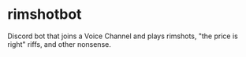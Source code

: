 # rimshotbot
Discord bot that joins a Voice Channel and plays rimshots, "the price is right" riffs, and other nonsense.
